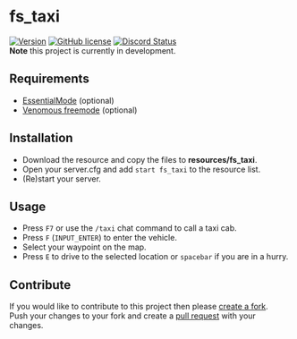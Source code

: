 # fs_taxi

[![Version](https://img.shields.io/badge/version-v2.0-brightgreen.svg)](https://github.com/FiveM-Scripts/fs_taxi/releases/latest) [![GitHub license](https://img.shields.io/github/license/FiveM-Scripts/fs_taxi.svg)](https://github.com/FiveM-Scripts/fs_taxi/blob/master/LICENSE)
<a href="https://discordapp.com/invite/qnAqCEd" title="Chat on Discord"><img alt="Discord Status" src="https://discordapp.com/api/guilds/285462938691567627/widget.png"></a>    
**Note** this project is currently in development.    

## Requirements
- [EssentialMode](https://forum.fivem.net/t/release-essentialmode-base) (optional)
- [Venomous freemode](https://github.com/FiveM-Scripts/venomous-freemode) (optional)

## Installation
- Download the resource and copy the files to **resources/fs_taxi**.
- Open your server.cfg and add `start fs_taxi` to the resource list.
- (Re)start your server.

## Usage
- Press `F7` or use the `/taxi` chat command to call a taxi cab.
- Press `F` (`INPUT_ENTER`) to enter the vehicle.
- Select your waypoint on the map.
- Press `E` to drive to the selected location or `spacebar` if you are in a hurry.

## Contribute
If you would like to contribute to this project then please [create a fork](https://help.github.com/articles/fork-a-repo).    
Push your changes to your fork and create a [pull request](https://help.github.com/articles/creating-a-pull-request) with your changes.